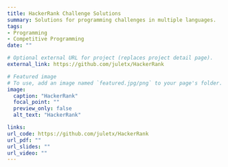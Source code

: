 ```yaml
---
title: HackerRank Challenge Solutions
summary: Solutions for programming challenges in multiple languages. 
tags:
- Programming
- Competitive Programming
date: ""

# Optional external URL for project (replaces project detail page).
external_link: https://github.com/juletx/HackerRank

# Featured image
# To use, add an image named `featured.jpg/png` to your page's folder. 
image:
  caption: "HackerRank"
  focal_point: ""
  preview_only: false
  alt_text: "HackerRank"

links:
url_code: https://github.com/juletx/HackerRank
url_pdf: ""
url_slides: ""
url_video: ""
---
```

